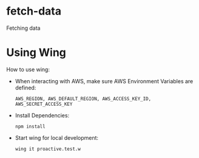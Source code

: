 # fetch-data
Fetching data

# Using Wing

How to use wing:

- When interacting with AWS, make sure AWS Environment Variables are defined:

  `AWS_REGION, AWS_DEFAULT_REGION, AWS_ACCESS_KEY_ID, AWS_SECRET_ACCESS_KEY`

- Install Dependencies:

  `npm install`

- Start wing for local development:

  `wing it proactive.test.w`